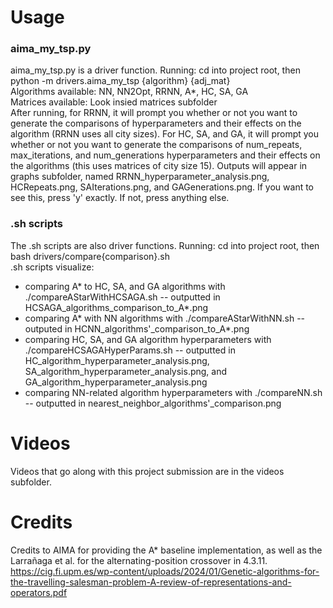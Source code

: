 # Usage

### aima_my_tsp.py

aima_my_tsp.py is a driver function.
Running: cd into project root, then python -m drivers.aima_my_tsp {algorithm} {adj_mat}  
Algorithms available: NN, NN2Opt, RRNN, A*, HC, SA, GA  
Matrices available: Look insied matrices subfolder  
After running, for RRNN, it will prompt you whether or not you want to generate the comparisons of hyperparameters and their effects on the algorithm (RRNN uses all city sizes). For HC, SA, and GA, it will prompt you whether or not you want to generate the comparisons of num_repeats, max_iterations, and num_generations hyperparameters and their effects on the algorithms (this uses matrices of city size 15). Outputs will appear in graphs subfolder, named RRNN_hyperparameter_analysis.png, HCRepeats.png, SAIterations.png, and GAGenerations.png.
If you want to see this, press 'y' exactly. If not, press anything else.

### .sh scripts

The .sh scripts are also driver functions.
Running: cd into project root, then bash drivers/compare{comparison}.sh  
.sh scripts visualize:
- comparing A* to HC, SA, and GA algorithms with ./compareAStarWithHCSAGA.sh -- outputted in HCSAGA\_algorithms\_comparison\_to\_A*.png
- comparing A* with NN algorithms with ./compareAStarWithNN.sh -- outputed in HCNN\_algorithms'\_comparison\_to\_A*.png
- comparing HC, SA, and GA algorithm hyperparameters with ./compareHCSAGAHyperParams.sh -- outputted in HC\_algorithm\_hyperparameter\_analysis.png, SA\_algorithm\_hyperparameter\_analysis.png, and GA\_algorithm\_hyperparameter\_analysis.png
- comparing NN-related algorithm hyperparameters with ./compareNN.sh -- outputted in nearest\_neighbor\_algorithms'\_comparison.png

# Videos

Videos that go along with this project submission are in the videos subfolder.

# Credits

Credits to AIMA for providing the A* baseline implementation, as well as the Larrañaga et al. for the alternating-position crossover in 4.3.11. https://cig.fi.upm.es/wp-content/uploads/2024/01/Genetic-algorithms-for-the-travelling-salesman-problem-A-review-of-representations-and-operators.pdf
